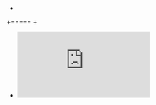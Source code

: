+
+=====
+
+ ![morrisganis](https://cdn.rawgit.com/hostcomputer/cbd32bb912b76dc6a7220d9feb6ec416/raw/a42e433e1f54bb4505143b1f863b8365f576de01/README.MD)
